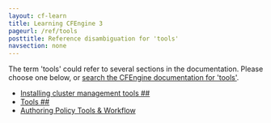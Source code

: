 ```yaml
---
layout: cf-learn
title: Learning CFEngine 3
pageurl: /ref/tools
posttitle: Reference disambiguation for 'tools'
navsection: none
---
```


The term 'tools' could refer to several sections in the documentation. Please choose one below, or
[search the CFEngine documentation for 'tools'](http://cfengine.com/docs/latest/search.html?q=tools).

- [Installing cluster management tools \#\#](http://cfengine.com/docs/latest/enterprise-cfengine-guide-high-availability-installation-guide.html#installing-cluster-management-tools-##)
- [Tools \#\#](http://cfengine.com/docs/latest/guide-additional-resources.html#tools-##)
- [Authoring Policy Tools & Workflow](http://cfengine.com/docs/latest/guide-writing-and-serving-policy-authoring-policy-tools-and-workflow.html#authoring-policy-tools-&-workflow)

